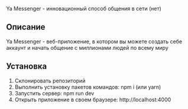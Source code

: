 Ya Messenger - инновационный способ общения в сети (нет)

## Описание
Ya Messenger - веб-приложение, в котором вы можете создать себе аккаунт и начать общение с миллионами людей по всему миру

## Установка
1) Склонировать репозиторий
2) Выполнить установку пакетов командов: npm i (или yarn)
3) Запустить сервер: npm run dev
4) Открыть приложение в своем браузере: http://localhost:4000
